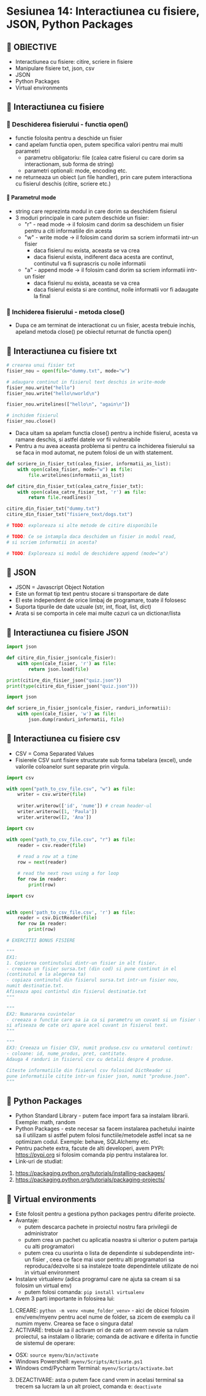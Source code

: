 # Sesiunea 14: Interactiunea cu fisiere, JSON, Python Packages
## 📝 OBIECTIVE
- Interactiunea cu fisiere: citire, scriere in fisiere
- Manipulare fisiere txt, json, csv
- JSON
- Python Packages
- Virtual environments

## 📌 Interactiunea cu fisiere

###  🔷 Deschiderea fisierului - functia open()
- functie folosita pentru a deschide un fisier
- cand apelam functia open, putem specifica valori pentru mai multi parametri
  - parametru obligatoriu: file (calea catre fisierul cu care dorim sa interactionam, sub forma de string)
  - parametri optionali: mode, encoding etc.
- ne returneaza un obiect (un file handler), prin care
putem interactiona cu fisierul deschis (citire, scriere etc.)

#### 🔹 Parametrul mode
- string care reprezinta modul in care dorim sa deschidem fisierul
- 3 moduri principale in care putem deschide un fisier:
  - "r" - read mode -> il folosim cand dorim sa deschidem un fisier pentru a citi informatiile
  din acesta
  - "w" - write mode -> il folosim cand dorim sa scriem informatii intr-un fisier
    - daca fisierul nu exista, aceasta se va crea
    - daca fisierul exista, indiferent daca acesta are continut, continutul va fi suprascris cu
    noile informatii
  - "a" - append mode -> il folosim cand dorim sa scriem informatii intr-un fisier
    - daca fisierul nu exista, aceasta se va crea
    - daca fisierul exista si are continut, noile informatii vor fi adaugate la final

### 🔷 Inchiderea fisierului - metoda close()
- Dupa ce am terminat de interactionat cu un fisier,
acesta trebuie inchis, apeland metoda close() pe obiectul
returnat de functia open()


## 📌 Interactiunea cu fisiere txt

```python
# crearea unui fisier txt
fisier_nou = open(file="dummy.txt", mode="w")

# adaugare continut in fisierul text deschis in write-mode
fisier_nou.write("hello")
fisier_nou.write("hello\nworld\n")

fisier_nou.writelines(["hello\n", "again\n"])

# inchidem fisierul
fisier_nou.close()
```
- Daca uitam sa apelam functia close() pentru a inchide fisierul,
acesta va ramane deschis, si astfel datele vor fii vulnerabile
- Pentru a nu avea aceasta problema si pentru ca inchiderea
fisierului sa se faca in mod automat, ne putem folosi de
un with statement.
```python
def scriere_in_fisier_txt(calea_fisier, informatii_as_list):
    with open(calea_fisier, mode="w") as file:
        file.writelines(informatii_as_list)
```

```python
def citire_din_fisier_txt(calea_catre_fisier_txt):
    with open(calea_catre_fisier_txt, 'r') as file:
        return file.readlines()

citire_din_fisier_txt("dummy.txt")
citire_din_fisier_txt("fisiere_text/dogs.txt")

# TODO: exploreaza si alte metode de citire disponibile

# TODO: Ce se intampla daca deschidem un fisier in modul read,
# si scriem informatii in acesta?

# TODO: Exploreaza si modul de deschidere append (mode="a")
```

## 📌 JSON
- JSON = Javascript Object Notation
- Este un format tip text pentru stocare si transportare de date
- El este independent de orice limbaj de programare, toate il folosesc
- Suporta tipurile de date uzuale (str, int, float, list, dict)
- Arata si se comporta in cele mai multe cazuri ca un dictionar/lista

## 📌 Interactiunea cu fisiere JSON
```python
import json

def citire_din_fisier_json(cale_fisier):
    with open(cale_fisier, 'r') as file:
        return json.load(file)

print(citire_din_fisier_json("quiz.json"))
print(type(citire_din_fisier_json("quiz.json")))
```

```python
import json

def scriere_in_fisier_json(cale_fisier, randuri_informatii):
    with open(cale_fisier, 'w') as file:
        json.dump(randuri_informatii, file)
```

## 📌 Interactiunea cu fisiere csv
- CSV = Coma Separated Values
- Fisierele CSV sunt fisiere structurate sub forma tabelara
  (excel), unde valorile coloanelor sunt separate prin virgula.

```python
import csv

with open("path_to_csv_file.csv", "w") as file:
    writer = csv.writer(file)
    
    writer.writerow(['id', 'nume']) # cream header-ul
    writer.writerow([1, 'Paula'])
    writer.writerow([2, 'Ana'])
```


```python
import csv

with open("path_to_csv_file.csv", "r") as file:
    reader = csv.reader(file)
    
    # read a row at a time
    row = next(reader)

    # read the next rows using a for loop
    for row in reader:
        print(row)
```

```python
import csv


with open('path_to_csv_file.csv', 'r') as file:
    reader = csv.DictReader(file)
    for row in reader:
        print(row)
```

```python
# EXERCITII BONUS FISIERE

"""
EX1:
1. Copierea continutului dintr-un fisier in alt fisier.
- creeaza un fisier sursa.txt (din cod) si pune continut in el
(continutul e la alegerea ta)
- copiaza continutul din fisierul sursa.txt intr-un fisier nou,
numit destinatie.txt.
Afiseaza apoi contintul din fisierul destinatie.txt
"""

"""
EX2: Numararea cuvintelor
- creeaza o functie care sa ia ca si parametru un cuvant si un fisier txt,
si afiseaza de cate ori apare acel cuvant in fisierul text.
"""

"""
EX3: Creeaza un fisier CSV, numit produse.csv cu urmatorul continut:
- coloane: id, nume_produs, pret, cantitate.
Adauga 4 randuri in fisierul csv cu detalii despre 4 produse.

Citeste informatiile din fisierul csv folosind DictReader si
pune informatiile citite intr-un fisier json, numit "produse.json".
"""
```

## 📌 Python Packages
- Python Standard Library - putem face import fara sa instalam
librarii. Exemple: math, random
- Python Packages - este necesar sa facem instalarea pachetului
inainte sa il utilizam si astfel putem folosi functiile/metodele
astfel incat sa ne optimizam codul. Exemple: behave, SQLAlchemy etc.
- Pentru pachete extra, facute de alti developeri, avem PYPI:
https://pypi.org si folosim comanda pip pentru instalarea lor.
- Link-uri de studiat:
1. https://packaging.python.org/tutorials/installing-packages/
2. https://packaging.python.org/tutorials/packaging-projects/


## 📌 Virtual environments
- Este folosit pentru a gestiona python packages pentru diferite
proiecte.
- Avantaje:
  - putem descarca pachete in proiectul nostru fara privilegii de administrator
  - putem crea un pachet cu aplicatia noastra si ulterior o putem partaja cu alti programatori
  - putem crea cu usurinta o lista de dependinte si subdependinte intr-un fisier
, ceea ce face mai usor pentru alti programatori sa reproduca/dezvolte
si sa instaleze toate dependintele utilizate de noi in virtual environment
- Instalare virtualenv (adica programul care ne ajuta sa cream si sa folosim un virtual env)
  - putem folosi comanda: ```pip install virtualenv```
- Avem 3 parti importante in folosirea lui:
1. CREARE: ```python -m venv <nume_folder_venv>``` - aici de obicei
folosim env/venv/myenv pentru acel nume de folder, sa zicem de exemplu
ca il numim myenv. Crearea se face o singura data!
2. ACTIVARE: trebuie sa il activam ori de cate ori avem nevoie
sa rulam proiectul, sa instalam o librarie; comanda de activare e diferita in functie
de sistemul de operare:
- OSX: ```source myenv/bin/activate```
- Windows Powershell: ```myenv/Scripts/Activate.ps1```
- Windows cmd/Pycharm Terminal: ```myenv/Scripts/activate.bat```
3. DEZACTIVARE: asta o putem face cand vrem in acelasi terminal sa trecem
sa lucram la un alt proiect, comanda e: ```deactivate```
